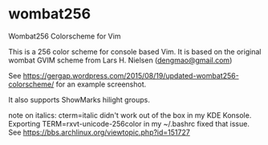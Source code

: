 # wombat256
Wombat256 Colorscheme for Vim

This is a 256 color scheme for console based Vim.
It is based on the original wombat GVIM scheme from Lars H. Nielsen (dengmao@gmail.com)

See https://gergap.wordpress.com/2015/08/19/updated-wombat256-colorscheme/ for
an example screenshot.

It also supports ShowMarks hilight groups.

note on italics: cterm=italic didn't work out of the box in my KDE Konsole.
Exporting TERM=rxvt-unicode-256color in my ~/.bashrc fixed that issue.
See https://bbs.archlinux.org/viewtopic.php?id=151727
